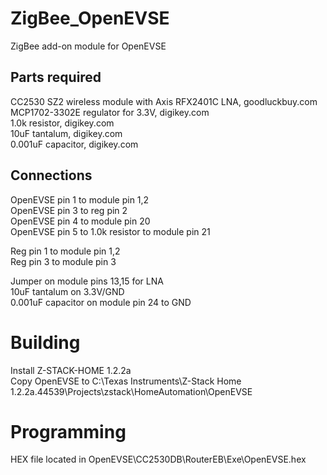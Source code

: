 # ZigBee_OpenEVSE
ZigBee add-on module for OpenEVSE  

## Parts required
CC2530 SZ2 wireless module with Axis RFX2401C LNA, goodluckbuy.com  
MCP1702-3302E regulator for 3.3V, digikey.com  
1.0k resistor, digikey.com  
10uF tantalum, digikey.com  
0.001uF capacitor, digikey.com  

## Connections
OpenEVSE pin 1 to module pin 1,2  
OpenEVSE pin 3 to reg pin 2  
OpenEVSE pin 4 to module pin 20  
OpenEVSE pin 5 to 1.0k resistor to module pin 21  

Reg pin 1 to module pin 1,2  
Reg pin 3 to module pin 3  

Jumper on module pins 13,15 for LNA  
10uF tantalum on 3.3V/GND  
0.001uF capacitor on module pin 24 to GND  

# Building
Install Z-STACK-HOME 1.2.2a  
Copy OpenEVSE to C:\Texas Instruments\Z-Stack Home 1.2.2a.44539\Projects\zstack\HomeAutomation\OpenEVSE  

# Programming
HEX file located in OpenEVSE\CC2530DB\RouterEB\Exe\OpenEVSE.hex  
